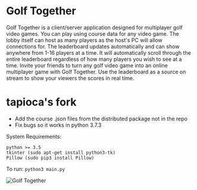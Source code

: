 # Golf Together
Golf Together is a client/server application designed for multiplayer golf video games. You can play using course data for any video game. The lobby itself can host as many players as the host's PC will allow connections for. The leaderboard updates automatically and can show anywhere from 1-16 players at a time.  It will automatically scroll through the entire leaderboard regardless of how many players you wish to see at a time. Invite your friends to turn any golf video game into an online multiplayer game with Golf Together. Use the leaderboard as a source on stream to show your viewers the scores in real time.

# tapioca's fork
* Add the course .json files from the distributed package not in the repo
* Fix bugs so it works in python 3.7.3

System Requirements:
```
python >= 3.5
tkinter (sudo apt-get install python3-tk)
Pillow (sudo pip3 install Pillow)
```

To run:
`python3 main.py`


![Golf Together](https://go1den.com/wp-content/uploads/2021/06/golftogether_2021-06-17_20-28-51.png)